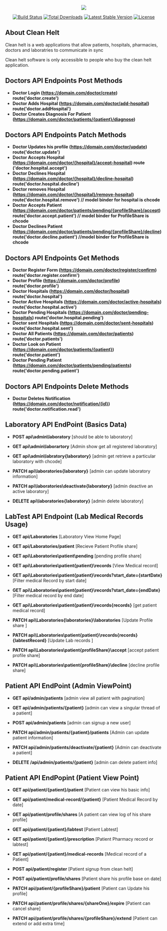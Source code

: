 <p align="center"><img src="https://laravel.com/assets/img/components/logo-laravel.svg"></p>

<p align="center">
<a href="https://travis-ci.org/laravel/framework"><img src="https://travis-ci.org/laravel/framework.svg" alt="Build Status"></a>
<a href="https://packagist.org/packages/laravel/framework"><img src="https://poser.pugx.org/laravel/framework/d/total.svg" alt="Total Downloads"></a>
<a href="https://packagist.org/packages/laravel/framework"><img src="https://poser.pugx.org/laravel/framework/v/stable.svg" alt="Latest Stable Version"></a>
<a href="https://packagist.org/packages/laravel/framework"><img src="https://poser.pugx.org/laravel/framework/license.svg" alt="License"></a>
</p>

## About Clean Helt 

Clean helt is a web applications that allow patients, hospitals, pharmacies, doctors and laboratries to communicate in sync


Clean helt software is only accessible to people who buy the clean helt application.

## Doctors API Endpoints Post Methods
- **Doctor Login (https://domain.com/doctor/create) route('doctor.create')**
- **Doctor Adds Hospital (https://domain.com/doctor/add-hospital) route('doctor.addHospital')**
- **Doctor Creates Diagnosis For Patient (https://domain.com/doctor/patients/{patient}/diagnose)**

## Doctors API Endpoints Patch Methods
- **Doctor Updates his profile (https://domain.com/doctor/update) route('doctor.update')**
- **Doctor Accepts Hospital (https://domain.com/doctor/{hospital}/accept-hospital) route           ('doctor.hospital.accept')**
- **Doctor Declines Hospital (https://domain.com/doctor/{hospital}/decline-hospital) route('doctor.hospital.decline')**
- **Doctor removes Hospital (https://domain.com/doctor/{hospital}/remove-hospital) route('doctor.hospital.remove') // model binder for hospital is chcode**
- **Doctor Accepts Patient (https://domain.com/doctor/patients/pending/{profileShare}/accept) route('doctor.accept.patient') // model binder for ProfileShare is chcode**
- **Doctor Declines Patient (https://domain.com/doctor/patients/pending/{profileShare}/decline) route('doctor.decline.patient') //model binder for ProfileShare is chcode**

## Doctors API Endpoints Get Methods
- **Doctor Register Form (https://domain.com/doctor/register/confirm) route('doctor.register.confirm')**
- **Doctor Profile (https://domain.com/doctor/profile) route('doctor.profile')**
- **Doctor Hospitals (https://domain.com/doctor/hospital) route('doctor.hospital')**
- **Doctor Active Hospitals (https://domain.com/doctor/active-hospitals) route('doctor.hospital.active')**
- **Doctor Pending Hospitals (https://domain.com/doctor/pending-hospitals) route('doctor.hospital.pending')**
- **Doctor sent Hospitals (https://domain.com/doctor/sent-hospitals) route('doctor.hospital.sent')**
- **Doctor All Patients (https://domain.com/doctor/patients) route('doctor.patients')**
- **Doctor Look on Patient (https://domain.com/doctor/patients/{patient}) route('doctor.patient')**
- **Doctor Pending Patient (https://domain.com/doctor/patients/pending/patients) route('doctor.pending.patient')**

## Doctors API Endpoints Delete Methods
- **Doctor Deletes Notification (https://domain.com/doctor/notification/{id}) route('doctor.notification.read')**




## Laboratory API EndPoint (Basics Data)


- **POST api\admin\laboratory** [should be able to laboratory] 




- **GET api\admin\laborartory** [Admin show get all registered laboratory]

- **GET api\admin\labratory\{laboratory}** [admin get retrieve a particular laboratory with chcode]




- **PATCH api\laboratories\{laboratory}**  [admin can update laboratory information]

- **PATCH api\laboratories\deactivate\{laboratory}**  [admin deactive an active laboratory]


- **DELETE api\laboratories\{laboratory}** [admin delete laboratory]


## LabTest API Endpoint (Lab Medical Records Usage)

- **GET api/Laboratories** [Laboratory View Home Page]

- **GET api/Laboratories/patient** [Recieve Patient Profile share]

- **GET api\Laboratories\patient\pending** [pending profile share]

- **GET api\Laboratories\patient\{patient}\records** [View Medical record]

- **GET api\Laboratories\patient\{patient}\records?start_date={startDate}** [Filter medical Record by start date]

- **GET api\Laboratories\patient\{patient}\records?start_date={endDate}** [Filter medical record by end date]

- **GET api\Laboratories\patient\{patient}\records\{records}** [get patient medical record]

- **PATCH api\Laboratories\{laboratories}\laboratories** [Update Profile share ]

- **PATCH api\Laboratories\patient\{patient}\records\{records}\{labtestRecord}** [Update Lab records ]

- **PATCH api\Laboratories\patient\{profileShare}\accept** [accept patient profile share]

- **PATCH api\Laboratories\patient\{profileShare}\decline** [decline profile share]

## Patient API EndPoint (Admin ViewPoint)

- **GET api/admin/patients** [admin view all patient with pagination]

- **GET api/admin/patients/{patient}** [admin can view a singular thread of a patient]


- **POST api/admin/patients** [admin can signup a new user]



- **PATCH api/admin/patients/{patient}/patients** [Admin can update patient information]

- **PATCH api/admin/patients/deactivate/{patient}** [Admin can deactivate a patient]



- **DELETE /api/admin/patients/{patient}** [admin can delete patient info]


## Patient API EndPopint (Patient View Point)

- **GET api/patient/{patient}/patient** [Patient can view his basic info]

- **GET api/patient/medical-record/{patient}**  [Patient Medical Record by date]

- **GET api/patient/profile/shares**  [A patient can view log of his share profile]

- **GET api/patient/{patient}/labtest**  [Patient Labtest]

- **GET api/patient/{patient}/prescription** [Patient Pharmacy record or labtest]

- **GET api/patient/{patient}/medical-records** [Medical record of a Patient]




- **POST api/patient/register** [Patient signup from clean helt]

- **POST api/patient/profile/shares** [Patient share his profile base on date]




- **PATCH api/patient/{profileShare}/patient** [Patient can Update his profile]

- **PATCH api/patient/profile/shares/{shareOne}/expire**  [Patient can cancel share]

- **PATCH api/patient/profile/shares/{profileShare}/extend** [Patient can extend or add extra time]

